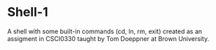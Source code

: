 Shell-1
=======
A shell with some built-in commands (cd, ln, rm, exit) created as an assigment in CSCI0330 taught by Tom Doeppner at Brown
University.
